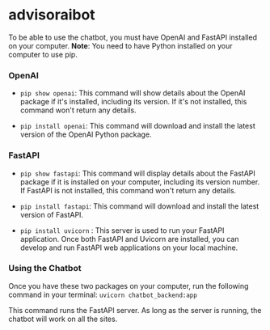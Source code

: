 # advisoraibot

To be able to use the chatbot, you must have OpenAI and FastAPI installed on your computer.
**Note**: You need to have Python installed on your computer to use pip.

### OpenAI
- `pip show openai`: This command will show details about the OpenAI package if it's installed, including its version. If it's not installed, this command won't return any details.

- `pip install openai`: This command will download and install the latest version of the OpenAI Python package.

### FastAPI
- `pip show fastapi`: This command will display details about the FastAPI package if it is installed on your computer, including its version number. If FastAPI is not installed, this command won't return any details.

- `pip install fastapi`: This command will download and install the latest version of FastAPI.

- `pip install uvicorn` : This server is used to run your FastAPI application. Once both FastAPI and Uvicorn are installed, you can develop and run FastAPI web applications on your local machine.

### Using the Chatbot
Once you have these two packages on your computer, run the following command in your terminal:
`uvicorn chatbot_backend:app`

This command runs the FastAPI server. As long as the server is running, the chatbot will work on all the sites.


